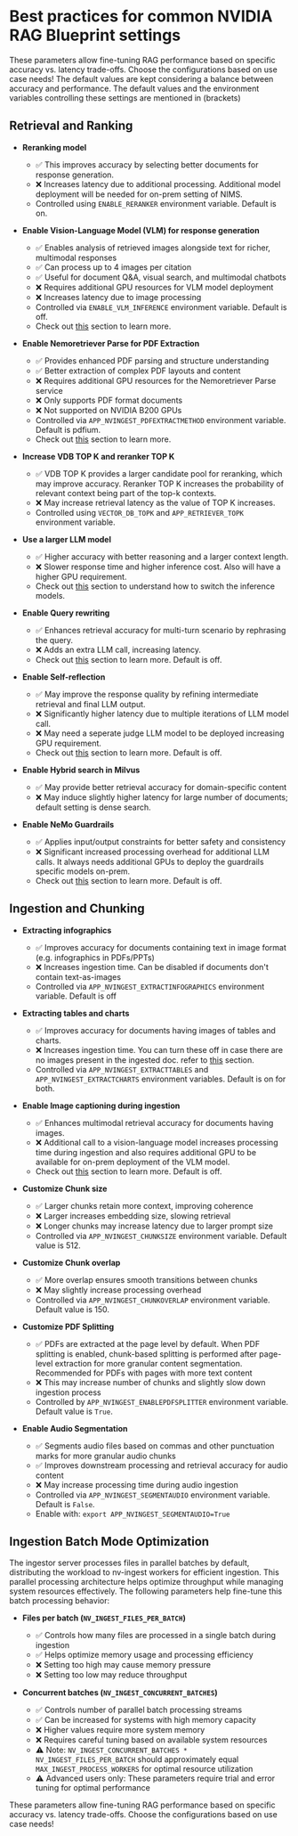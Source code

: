 <!--
  SPDX-FileCopyrightText: Copyright (c) 2025 NVIDIA CORPORATION & AFFILIATES. All rights reserved.
  SPDX-License-Identifier: Apache-2.0
-->

# Best practices for common NVIDIA RAG Blueprint settings

These parameters allow fine-tuning RAG performance based on specific accuracy vs. latency trade-offs. Choose the configurations based on use case needs! The default values are kept considering a balance between accuracy and performance. The default values and the environment variables controlling these settings are mentioned in (brackets)

## Retrieval and Ranking

- **Reranking model**
  - ✅ This improves accuracy by selecting better documents for response generation.
  - ❌ Increases latency due to additional processing. Additional model deployment will be needed for on-prem setting of NIMS.
  - Controlled using `ENABLE_RERANKER` environment variable. Default is on.

- **Enable Vision-Language Model (VLM) for response generation**
  - ✅ Enables analysis of retrieved images alongside text for richer, multimodal responses
  - ✅ Can process up to 4 images per citation
  - ✅ Useful for document Q&A, visual search, and multimodal chatbots
  - ❌ Requires additional GPU resources for VLM model deployment
  - ❌ Increases latency due to image processing
  - Controlled via `ENABLE_VLM_INFERENCE` environment variable. Default is off.
  - Check out [this](./vlm.md) section to learn more.

- **Enable Nemoretriever Parse for PDF Extraction**
  - ✅ Provides enhanced PDF parsing and structure understanding
  - ✅ Better extraction of complex PDF layouts and content
  - ❌ Requires additional GPU resources for the Nemoretriever Parse service
  - ❌ Only supports PDF format documents
  - ❌ Not supported on NVIDIA B200 GPUs
  - Controlled via `APP_NVINGEST_PDFEXTRACTMETHOD` environment variable. Default is pdfium.
  - Check out [this](./nemoretriever-parse-extraction.md) section to learn more.

- **Increase VDB TOP K and reranker TOP K**
  - ✅ VDB TOP K provides a larger candidate pool for reranking, which may improve accuracy. Reranker TOP K increases the probability of relevant context being part of the top-k contexts.
  - ❌ May increase retrieval latency as the value of TOP K increases.
  - Controlled using `VECTOR_DB_TOPK` and `APP_RETRIEVER_TOPK` environment variable.

- **Use a larger LLM model**
  - ✅ Higher accuracy with better reasoning and a larger context length.
  - ❌ Slower response time and higher inference cost. Also will have a higher GPU requirement.
  - Check out [this](./change-model.md) section to understand how to switch the inference models.

- **Enable Query rewriting**
  - ✅ Enhances retrieval accuracy for multi-turn scenario by rephrasing the query.
  - ❌ Adds an extra LLM call, increasing latency.
  - Check out [this](./query_rewriter.md) section to learn more. Default is off.

- **Enable Self-reflection**
  - ✅ May improve the response quality by refining intermediate retrieval and final LLM output.
  - ❌ Significantly higher latency due to multiple iterations of LLM model call.
  - ❌ May need a seperate judge LLM model to be deployed increasing GPU requirement.
  - Check out [this](./self-reflection.md) section to learn more. Default is off.

- **Enable Hybrid search in Milvus**
  - ✅ May provide better retrieval accuracy for domain-specific content
  - ❌ May induce slightly higher latency for large number of documents; default setting is dense search.

- **Enable NeMo Guardrails**
  - ✅ Applies input/output constraints for better safety and consistency
  - ❌ Significant increased processing overhead for additional LLM calls. It always needs additional GPUs to deploy the guardrails specific models on-prem.
  - Check out [this](./nemo-guardrails.md) section to learn more. Default is off.

## Ingestion and Chunking

- **Extracting infographics**
  - ✅ Improves accuracy for documents containing text in image format (e.g. infographics in PDFs/PPTs)
  - ❌ Increases ingestion time. Can be disabled if documents don't contain text-as-images
  - Controlled via `APP_NVINGEST_EXTRACTINFOGRAPHICS` environment variable. Default is off

- **Extracting tables and charts**
  - ✅ Improves accuracy for documents having images of tables and charts.
  - ❌ Increases ingestion time. You can turn these off in case there are no images present in the ingested doc. refer to [this](./text_only_ingest.md) section.
  - Controlled via `APP_NVINGEST_EXTRACTTABLES` and `APP_NVINGEST_EXTRACTCHARTS` environment variables. Default is on for both.

- **Enable Image captioning during ingestion**
  - ✅ Enhances multimodal retrieval accuracy for documents having images.
  - ❌ Additional call to a vision-language model increases processing time during ingestion and also requires additional GPU to be available for on-prem deployment of the VLM model.
  - Check out [this](./image_captioning.md) section to learn more. Default is off.

- **Customize Chunk size**
  - ✅ Larger chunks retain more context, improving coherence
  - ❌ Larger increases embedding size, slowing retrieval
  - ❌ Longer chunks may increase latency due to larger prompt size
  - Controlled via `APP_NVINGEST_CHUNKSIZE` environment variable. Default value is 512.

- **Customize Chunk overlap**
  - ✅ More overlap ensures smooth transitions between chunks
  - ❌ May slightly increase processing overhead
  - Controlled via `APP_NVINGEST_CHUNKOVERLAP` environment variable. Default value is 150.

- **Customize PDF Splitting**
  - ✅ PDFs are extracted at the page level by default. When PDF splitting is enabled, chunk-based splitting is performed after page-level extraction for more granular content segmentation. Recommended for PDFs with pages with more text content
  - ❌ This may increase number of chunks and slightly slow down ingestion process
  - Controlled by `APP_NVINGEST_ENABLEPDFSPLITTER` environment variable. Default value is `True`.

- **Enable Audio Segmentation**
  - ✅ Segments audio files based on commas and other punctuation marks for more granular audio chunks
  - ✅ Improves downstream processing and retrieval accuracy for audio content
  - ❌ May increase processing time during audio ingestion
  - Controlled via `APP_NVINGEST_SEGMENTAUDIO` environment variable. Default is `False`.
  - Enable with: `export APP_NVINGEST_SEGMENTAUDIO=True`

## Ingestion Batch Mode Optimization

The ingestor server processes files in parallel batches by default, distributing the workload to nv-ingest workers for efficient ingestion. This parallel processing architecture helps optimize throughput while managing system resources effectively. The following parameters help fine-tune this batch processing behavior:

- **Files per batch (`NV_INGEST_FILES_PER_BATCH`)**
  - ✅ Controls how many files are processed in a single batch during ingestion
  - ✅ Helps optimize memory usage and processing efficiency
  - ❌ Setting too high may cause memory pressure
  - ❌ Setting too low may reduce throughput

- **Concurrent batches (`NV_INGEST_CONCURRENT_BATCHES`)**
  - ✅ Controls number of parallel batch processing streams
  - ✅ Can be increased for systems with high memory capacity
  - ❌ Higher values require more system memory
  - ❌ Requires careful tuning based on available system resources
  - ⚠️ Note: `NV_INGEST_CONCURRENT_BATCHES * NV_INGEST_FILES_PER_BATCH` should approximately equal `MAX_INGEST_PROCESS_WORKERS` for optimal resource utilization
  - ⚠️ Advanced users only: These parameters require trial and error tuning for optimal performance

These parameters allow fine-tuning RAG performance based on specific accuracy vs. latency trade-offs. Choose the configurations based on use case needs!
